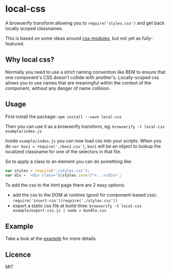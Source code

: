 local-css
====

A browserify transform allowing you to `require('styles.css')` and get back locally scoped classnames.

This is based on some ideas around [css-modules](http://github.com/css-modules), but not yet as fully-featured.

Why local css?
----

Normally you need to use a strict naming convention like BEM to ensure that one component's CSS doesn't collide with another's. Locally-scoped css allows you to use names that are meaningful within the context of the component, without any danger of name collision.

Usage
----

First install the package: `npm install --save local-css`

Then you can use it as a browserify transform, eg: `browserify -t local-css example/index.js`

Inside `example/index.js` you can now load css into your scripts.  When you do `var box1 = require('./box1.css')`, `box1` will be an object to lookup the localized classname for one of the selectors in that file.

So to apply a class to an element you can do something like:

```js
var styles = require('./styles.css');
var div = `<div class="${styles.inner}">...</div>`;
```

To add the css to the html page there are 2 easy options:

- add the css to the DOM at runtime (good for component-based css): `require('insert-css')(require('./styles.css'))`
- export a static css file at build-time: `browserify -t local-css example/export-css.js | node > bundle.css`

Example
----

Take a look at the [example](./example/index.js) for more details.

Licence
----

MIT

